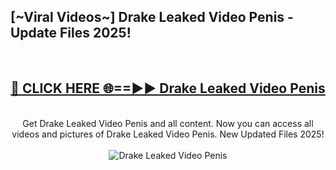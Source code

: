 <h2>[~Viral Videos~] Drake Leaked Video Penis - Update Files 2025!</h2>
<br>
<div align="center">
<h2><a href="https://betterlinks.top/A2PfLJ" rel="nofollow">🔴 CLICK HERE 🌐==►► Drake Leaked Video Penis</a></h2>
<br>
Get Drake Leaked Video Penis and all content. Now you can access all videos and pictures of Drake Leaked Video Penis. New Updated Files 2025!
<br>
<br>
<a href="https://betterlinks.top/A2PfLJ" rel="nofollow" data-target="animated-image.originalLink"><img src="https://i.ibb.co.com/WyWwxjT/player-gif2.gif" alt="Drake Leaked Video Penis" style="max-width: 100%; display: inline-block;" data-target="animated-image.originalImage"></a>
</div>
<br>
